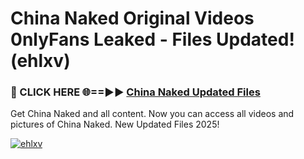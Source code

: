 # China Naked Original Videos 0nlyFans Leaked - Files Updated! (ehlxv)

<h3>🔴 CLICK HERE 🌐==►► <a href="https://tinyurl.com/up5wt9bj" rel="nofollow">China Naked Updated Files</a></h3>

Get China Naked and all content. Now you can access all videos and pictures of China Naked. New Updated Files 2025!

[![ehlxv](https://i.imgur.com/ABiUzMV.gif)](https://tinyurl.com/up5wt9bj)
